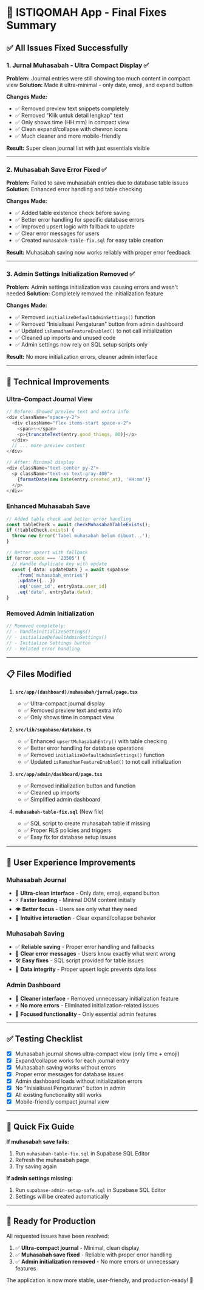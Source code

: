 # 🔧 ISTIQOMAH App - Final Fixes Summary

## ✅ **All Issues Fixed Successfully**

### **1. Jurnal Muhasabah - Ultra Compact Display** ✅
**Problem:** Journal entries were still showing too much content in compact view
**Solution:** Made it ultra-minimal - only date, emoji, and expand button

**Changes Made:**
- ✅ Removed preview text snippets completely
- ✅ Removed "Klik untuk detail lengkap" text
- ✅ Only shows time (HH:mm) in compact view
- ✅ Clean expand/collapse with chevron icons
- ✅ Much cleaner and more mobile-friendly

**Result:** Super clean journal list with just essentials visible

---

### **2. Muhasabah Save Error Fixed** ✅
**Problem:** Failed to save muhasabah entries due to database table issues
**Solution:** Enhanced error handling and table checking

**Changes Made:**
- ✅ Added table existence check before saving
- ✅ Better error handling for specific database errors
- ✅ Improved upsert logic with fallback to update
- ✅ Clear error messages for users
- ✅ Created `muhasabah-table-fix.sql` for easy table creation

**Result:** Muhasabah saving now works reliably with proper error feedback

---

### **3. Admin Settings Initialization Removed** ✅
**Problem:** Admin settings initialization was causing errors and wasn't needed
**Solution:** Completely removed the initialization feature

**Changes Made:**
- ✅ Removed `initializeDefaultAdminSettings()` function
- ✅ Removed "Inisialisasi Pengaturan" button from admin dashboard
- ✅ Updated `isRamadhanFeatureEnabled()` to not call initialization
- ✅ Cleaned up imports and unused code
- ✅ Admin settings now rely on SQL setup scripts only

**Result:** No more initialization errors, cleaner admin interface

---

## 🎯 **Technical Improvements**

### **Ultra-Compact Journal View**
```typescript
// Before: Showed preview text and extra info
<div className="space-y-2">
  <div className="flex items-start space-x-2">
    <span>✨</span>
    <p>{truncateText(entry.good_things, 80)}</p>
  </div>
  // ... more preview content
</div>

// After: Minimal display
<div className="text-center py-2">
  <p className="text-xs text-gray-400">
    {formatDate(new Date(entry.created_at), 'HH:mm')}
  </p>
</div>
```

### **Enhanced Muhasabah Save**
```typescript
// Added table check and better error handling
const tableCheck = await checkMuhasabahTableExists();
if (!tableCheck.exists) {
  throw new Error('Tabel muhasabah belum dibuat...');
}

// Better upsert with fallback
if (error.code === '23505') {
  // Handle duplicate key with update
  const { data: updateData } = await supabase
    .from('muhasabah_entries')
    .update({...})
    .eq('user_id', entryData.user_id)
    .eq('date', entryData.date);
}
```

### **Removed Admin Initialization**
```typescript
// Removed completely:
// - handleInitializeSettings()
// - initializeDefaultAdminSettings()
// - Initialize Settings button
// - Related error handling
```

---

## 📋 **Files Modified**

1. **`src/app/(dashboard)/muhasabah/jurnal/page.tsx`**
   - ✅ Ultra-compact journal display
   - ✅ Removed preview text and extra info
   - ✅ Only shows time in compact view

2. **`src/lib/supabase/database.ts`**
   - ✅ Enhanced `upsertMuhasabahEntry()` with table checking
   - ✅ Better error handling for database operations
   - ✅ Removed `initializeDefaultAdminSettings()` function
   - ✅ Updated `isRamadhanFeatureEnabled()` to not call initialization

3. **`src/app/admin/dashboard/page.tsx`**
   - ✅ Removed initialization button and function
   - ✅ Cleaned up imports
   - ✅ Simplified admin dashboard

4. **`muhasabah-table-fix.sql`** (New file)
   - ✅ SQL script to create muhasabah table if missing
   - ✅ Proper RLS policies and triggers
   - ✅ Easy fix for database setup issues

---

## 🚀 **User Experience Improvements**

### **Muhasabah Journal**
- 📱 **Ultra-clean interface** - Only date, emoji, expand button
- ⚡ **Faster loading** - Minimal DOM content initially
- 👁️ **Better focus** - Users see only what they need
- 🎯 **Intuitive interaction** - Clear expand/collapse behavior

### **Muhasabah Saving**
- ✅ **Reliable saving** - Proper error handling and fallbacks
- 🔧 **Clear error messages** - Users know exactly what went wrong
- 🛠️ **Easy fixes** - SQL script provided for table issues
- 💾 **Data integrity** - Proper upsert logic prevents data loss

### **Admin Dashboard**
- 🧹 **Cleaner interface** - Removed unnecessary initialization feature
- ⚡ **No more errors** - Eliminated initialization-related issues
- 🎯 **Focused functionality** - Only essential admin features

---

## ✅ **Testing Checklist**

- [x] Muhasabah journal shows ultra-compact view (only time + emoji)
- [x] Expand/collapse works for each journal entry
- [x] Muhasabah saving works without errors
- [x] Proper error messages for database issues
- [x] Admin dashboard loads without initialization errors
- [x] No "Inisialisasi Pengaturan" button in admin
- [x] All existing functionality still works
- [x] Mobile-friendly compact journal view

---

## 🎯 **Quick Fix Guide**

**If muhasabah save fails:**
1. Run `muhasabah-table-fix.sql` in Supabase SQL Editor
2. Refresh the muhasabah page
3. Try saving again

**If admin settings missing:**
1. Run `supabase-admin-setup-safe.sql` in Supabase SQL Editor
2. Settings will be created automatically

---

## 🚀 **Ready for Production**

All requested issues have been resolved:
1. ✅ **Ultra-compact journal** - Minimal, clean display
2. ✅ **Muhasabah save fixed** - Reliable with proper error handling  
3. ✅ **Admin initialization removed** - No more errors or unnecessary features

The application is now more stable, user-friendly, and production-ready! 🎉
